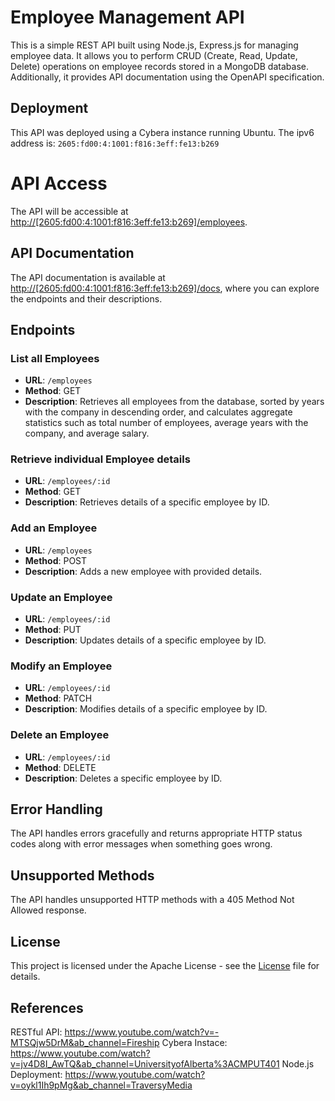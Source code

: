 # Employee Management API

This is a simple REST API built using Node.js, Express.js for managing employee data. It allows you to perform CRUD (Create, Read, Update, Delete) operations on employee records stored in a MongoDB database. Additionally, it provides API documentation using the OpenAPI specification.

## Deployment

This API was deployed using a Cybera instance running Ubuntu. The ipv6 address is: ``2605:fd00:4:1001:f816:3eff:fe13:b269``

# API Access

The API will be accessible at [http://[2605:fd00:4:1001:f816:3eff:fe13:b269]/employees](http://[2605:fd00:4:1001:f816:3eff:fe13:b269]/employees).

## API Documentation

The API documentation is available at [http://[2605:fd00:4:1001:f816:3eff:fe13:b269]/docs](http://[2605:fd00:4:1001:f816:3eff:fe13:b269]/docs), where you can explore the endpoints and their descriptions.

## Endpoints

### List all Employees

- **URL**: `/employees`
- **Method**: GET
- **Description**: Retrieves all employees from the database, sorted by years with the company in descending order, and calculates aggregate statistics such as total number of employees, average years with the company, and average salary.

### Retrieve individual Employee details

- **URL**: `/employees/:id`
- **Method**: GET
- **Description**: Retrieves details of a specific employee by ID.

### Add an Employee

- **URL**: `/employees`
- **Method**: POST
- **Description**: Adds a new employee with provided details.

### Update an Employee

- **URL**: `/employees/:id`
- **Method**: PUT
- **Description**: Updates details of a specific employee by ID.

### Modify an Employee

- **URL**: `/employees/:id`
- **Method**: PATCH
- **Description**: Modifies details of a specific employee by ID.

### Delete an Employee

- **URL**: `/employees/:id`
- **Method**: DELETE
- **Description**: Deletes a specific employee by ID.

## Error Handling

The API handles errors gracefully and returns appropriate HTTP status codes along with error messages when something goes wrong.

## Unsupported Methods

The API handles unsupported HTTP methods with a 405 Method Not Allowed response.

## License

This project is licensed under the Apache License - see the [License](LICENSE) file for details.

## References
RESTful API: https://www.youtube.com/watch?v=-MTSQjw5DrM&ab_channel=Fireship
Cybera Instace: https://www.youtube.com/watch?v=jv4D8I_AwTQ&ab_channel=UniversityofAlberta%3ACMPUT401
Node.js Deployment: https://www.youtube.com/watch?v=oykl1Ih9pMg&ab_channel=TraversyMedia


